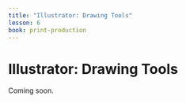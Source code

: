 ```yaml
---
title: "Illustrator: Drawing Tools"
lesson: 6
book: print-production
---
```


# Illustrator: Drawing Tools

Coming soon.
